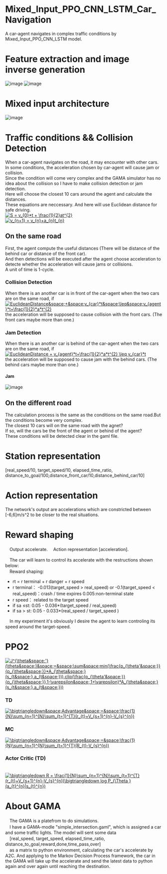# Mixed_Input_PPO_CNN_LSTM_Car_Navigation
A car-agent navigates in complex traffic conditions by Mixed_Input_PPO_CNN_LSTM model.  
# Feature extraction and image inverse generation
![image](https://github.com/ZHONGJunjie86/Mixed_Input_PPO_CNN_LSTM_Car_Navigation/blob/master/result/old/img_generante.JPG)
![image](https://github.com/ZHONGJunjie86/PPO_LSTM_Car_Navigation/blob/master/result/old/ppo-mixed.gif)
# Mixed input architecture
![image](https://github.com/ZHONGJunjie86/Mixed_Input_PPO_CNN_LSTM_Car_Navigation/blob/master/result/architecture3.png)
# Traffic conditions && Collision Detection
When a car-agent navigates on the road, it may encounter with other cars.   
In some conditions, the acceleration chosen by car-agent will cause jam or collision.  
Since the condition will come very complex and the GAMA simulator has no idea about the collision so I have to make collision detection or jam detection.  
Here will choose the closest 10 cars around the agent and calculate the distances.   
These equations are neccessary. And here will use Euclidean distance for safe driving.   
<a href="https://www.codecogs.com/eqnedit.php?latex=S&space;=&space;v_{0}*t&space;&plus;&space;\frac{1}{2}at^{2}" target="_blank"><img src="https://latex.codecogs.com/gif.latex?S&space;=&space;v_{0}*t&space;&plus;&space;\frac{1}{2}at^{2}" title="S = v_{0}*t + \frac{1}{2}at^{2}" /></a>     
<a href="https://www.codecogs.com/eqnedit.php?latex=v_{n&plus;1}&space;=&space;v_{n}&plus;a_{n}t_{n}" target="_blank"><img src="https://latex.codecogs.com/gif.latex?v_{n&plus;1}&space;=&space;v_{n}&plus;a_{n}t_{n}" title="v_{n+1} = v_{n}+a_{n}t_{n}" /></a>  

## On the same road
First, the agent compute the useful distances (There will be distance of the behind car or distance of the front car).   
And then detections will be executed after the agent choose acceleration to detecte whether the acceleration will cause jams or collisions.    
A unit of time is 1-cycle.  
### Collision Detection
When there is an another car is in front of the car-agent when the two cars are on the same road, if   
<a href="https://www.codecogs.com/eqnedit.php?latex=EuclideanDistance&space;&plus;&space;v_{car}*t&space;\leq&space;v_{agent}*t&plus;\frac{1}{2}*a*t^{2}" target="_blank"><img src="https://latex.codecogs.com/gif.latex?EuclideanDistance&space;&plus;&space;v_{car}*t&space;\leq&space;v_{agent}*t&plus;\frac{1}{2}*a*t^{2}" title="EuclideanDistance&space;&plus;&space;v_{car}*t&space;\leq&space;v_{agent}*t&plus;\frac{1}{2}*a*t^{2}" /></a>     
the acceleration will be supposed to cause collision with the front cars. (The front cars maybe more than one.)                         
### Jam Detection
When there is an another car is behind of the car-agent when the two cars are on the same road, if     
<a href="https://www.codecogs.com/eqnedit.php?latex=EuclideanDistance&space;&plus;&space;v_{agent}*t&plus;\frac{1}{2}*a*t^{2}&space;\leq&space;v_{car}*t" target="_blank"><img src="https://latex.codecogs.com/gif.latex?EuclideanDistance&space;&plus;&space;v_{agent}*t&plus;\frac{1}{2}*a*t^{2}&space;\leq&space;v_{car}*t" title="EuclideanDistance + v_{agent}*t+\frac{1}{2}*a*t^{2} \leq v_{car}*t" /></a>    
the acceleration will be supposed to cause jam with the behind cars. (The behind cars maybe more than one.)  
#### Jam
![image](https://github.com/ZHONGJunjie86/PPO_LSTM_Car_Navigation/blob/master/result/old/jam.JPG)   
## On the different road
The calculation process is the same as the conditions on the same road.But the conditions become very complex.  
The closest 10 cars will on the same road with the agnet?   
If so, will the cars be the front of the agent or behind of the agent?   
These conditions will be detected clear in the gaml file.
# Station representation
[real_speed/10, target_speed/10, elapsed_time_ratio, distance_to_goal/100,distance_front_car/10,distance_behind_car/10]  
# Action representation
The network's output are accelerations which are constricted between [-6,6]m/s^2 to be closer to the real situations.
# Reward shaping
　Output accelerate.
　Action representation [acceleration].
  
　The car will learn to control its accelerate with the restructions shown below:  
　Reward shaping:  
* rt = r terminal + r danger + r speed  
* r terminal： -0.013(target_speed > real_speed) or  -0.1(target_speed < real_speed)：crash / time expires 
                 0.005:non-terminal state  
* r speed： related to the target speed  
* if sa ≤st: 0.05 - 0.036*(target_speed / real_speed) 
* if sa > st: 0.05 - 0.033*(real_speed / target_speed ) 

　In my experiment it's obviously I desire the agent to learn controling its speed around the target-speed.   
# PPO2
<a href="https://www.codecogs.com/eqnedit.php?latex=J^{\theta&space;'}(\theta&space;)&space;=&space;\sum&space;min(\frac{p_{\theta'&space;}}{p_{\theta&space;}}*A_{\theta&space;}(s_{t&space;},a_{t&space;})),clip(\frac{p_{\theta'&space;}}{p_{\theta&space;}},1-\varepsilon&space;,1&plus;\varepsilon)*A_{\theta&space;}(s_{t&space;},a_{t&space;}))" target="_blank"><img src="https://latex.codecogs.com/gif.latex?J^{\theta&space;'}(\theta&space;)&space;=&space;\sum&space;min(\frac{p_{\theta'&space;}}{p_{\theta&space;}}*A_{\theta&space;}(s_{t&space;},a_{t&space;})),clip(\frac{p_{\theta'&space;}}{p_{\theta&space;}},1-\varepsilon&space;,1&plus;\varepsilon)*A_{\theta&space;}(s_{t&space;},a_{t&space;}))" title="J^{\theta&space;'}(\theta&space;)&space;=&space;\sum&space;min(\frac{p_{\theta'&space;}}{p_{\theta&space;}}*A_{\theta&space;}(s_{t&space;},a_{t&space;})),clip(\frac{p_{\theta'&space;}}{p_{\theta&space;}},1-\varepsilon&space;,1&plus;\varepsilon)*A_{\theta&space;}(s_{t&space;},a_{t&space;}))" /></a>
### TD
<a href="https://www.codecogs.com/eqnedit.php?latex=\bigtriangledown&space;Advantage&space;=&space;\frac{1}{N}\sum_{n=1}^{N}\sum_{t=1}^{T}(r_{t}&plus;V_{s&plus;1}^{n}-V_{s}^{n})" target="_blank"><img src="https://latex.codecogs.com/gif.latex?\bigtriangledown&space;Advantage&space;=&space;\frac{1}{N}\sum_{n=1}^{N}\sum_{t=1}^{T}(r_{t}&plus;V_{s&plus;1}^{n}-V_{s}^{n})" title="\bigtriangledown&space;Advantage&space;=&space;\frac{1}{N}\sum_{n=1}^{N}\sum_{t=1}^{T}(r_{t}&plus;V_{s&plus;1}^{n}-V_{s}^{n})" /></a>
### MC
<a href="https://www.codecogs.com/eqnedit.php?latex=\bigtriangledown&space;Advantage&space;=&space;\frac{1}{N}\sum_{n=1}^{N}\sum_{t=1}^{T}(R_{t}-V_{s}^{n})" target="_blank"><img src="https://latex.codecogs.com/gif.latex?\bigtriangledown&space;Advantage&space;=&space;\frac{1}{N}\sum_{n=1}^{N}\sum_{t=1}^{T}(R_{t}-V_{s}^{n})" title="\bigtriangledown&space;Advantage&space;=&space;\frac{1}{N}\sum_{n=1}^{N}\sum_{t=1}^{T}(R_{t}-V_{s}^{n})" /></a>
### Actor Critic (TD)
　<a href="https://www.codecogs.com/eqnedit.php?latex=\bigtriangledown&space;R&space;=&space;\frac{1}{N}\sum_{n=1}^{N}\sum_{t=1}^{T}(r_{t}&plus;V_{s&plus;1}^{n}-V_{s}^{n})\bigtriangledown&space;log&space;P_{\Theta&space;}(a_{t}^{n}|s_{t}^{n})" target="_blank"><img src="https://latex.codecogs.com/gif.latex?\bigtriangledown&space;R&space;=&space;\frac{1}{N}\sum_{n=1}^{N}\sum_{t=1}^{T}(r_{t}&plus;V_{s&plus;1}^{n}-V_{s}^{n})\bigtriangledown&space;log&space;P_{\Theta&space;}(a_{t}^{n}|s_{t}^{n})" title="\bigtriangledown R = \frac{1}{N}\sum_{n=1}^{N}\sum_{t=1}^{T}(r_{t}+V_{s+1}^{n}-V_{s}^{n})\bigtriangledown log P_{\Theta }(a_{t}^{n}|s_{t}^{n})" /></a>
# About GAMA
　The GAMA is a platefrom to do simulations.      
　I have a GAMA-modle "simple_intersection.gaml", which is assigned a car and some traffic lights. The model will sent some data  
　[real_speed, target_speed, elapsed_time_ratio, distance_to_goal,reward,done,time_pass,over]  
　as a matrix to python environment, calculating the car's accelerate by A2C. And applying to the Markov Decision Process framework, the car in the GAMA will take up the accelerate and send the latest data to python again and over again until  reaching the destination.
